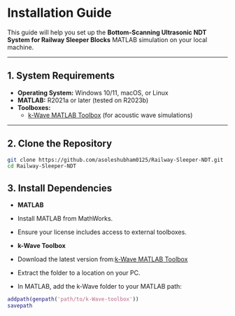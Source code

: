 # Installation Guide

This guide will help you set up the **Bottom-Scanning Ultrasonic NDT System for Railway Sleeper Blocks** MATLAB simulation on your local machine.

---

## 1. System Requirements
- **Operating System:** Windows 10/11, macOS, or Linux
- **MATLAB:** R2021a or later (tested on R2023b)
- **Toolboxes:**
  - [k-Wave MATLAB Toolbox](http://www.k-wave.org/) (for acoustic wave simulations)

---

## 2. Clone the Repository
```bash
git clone https://github.com/asoleshubham0125/Railway-Sleeper-NDT.git
cd Railway-Sleeper-NDT
```
 
## 3. Install Dependencies
- **MATLAB**
- Install MATLAB from MathWorks.
- Ensure your license includes access to external toolboxes.

- **k-Wave Toolbox**
- Download the latest version from:[k-Wave MATLAB Toolbox](http://www.k-wave.org/)
- Extract the folder to a location on your PC.
- In MATLAB, add the k-Wave folder to your MATLAB path:

```matlab
addpath(genpath('path/to/k-Wave-toolbox'))
savepath
```


